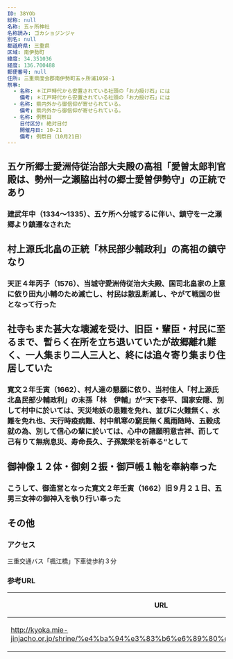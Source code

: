 ```yaml
---
ID: 38YOb
総称: null
名称: 五ヶ所神社
名称読み: ゴカショジンジャ
別名: null
都道府県: 三重県
区域: 南伊勢町
緯度: 34.351036
経度: 136.700488
郵便番号: null
住所: 三重県度会郡南伊勢町五ヶ所浦1058-1
祭事:
  - 名称: ＊江戸時代から安置されている社頭の「お力授け石」には
    備考: ＊江戸時代から安置されている社頭の「お力授け石」には
  - 名称: 県内外から御信仰が寄せられている。
    備考: 県内外から御信仰が寄せられている。
  - 名称: 例祭日
    日付区分: 絶対日付
    開催月日: 10-21
    備考: 例祭日（10月21日）
---
```


## 五ケ所郷士愛洲侍従治部大夫殿の高祖「愛曽太郎判官殿は、勢州一之瀬脇出村の郷士愛曽伊勢守」の正統であり

### 建武年中（1334～1335）、五ケ所へ分城するに伴い、鎮守を一之瀬郷より鎮遷なされた

## 村上源氏北畠の正統「林民部少輔政利」の高祖の鎮守なり

### 天正４年丙子（1576）、当城守愛洲侍従治大夫殿、国司北畠家の上意に依り田丸小輔のため滅亡し、村民は散乱断滅し、やがて戦国の世となって行った

## 社寺もまた甚大な壊滅を受け、旧臣・輩臣・村民に至るまで、暫らく在所を立ち退いていたが故郷離れ難く、一人集まり二人三人と、終には追々寄り集まり住居していた

### 寛文２年壬寅（1662）、村人達の懇願に依り、当村住人「村上源氏北畠民部少輔政利」の末孫「林　伊輔」が“天下泰平、国家安隠、別して村中に於いては、天災地妖の患難を免れ、並びに火難無く、水難を免れ也、天行時疫病難、村中飢寒の窮民無く風雨随時、五穀成就の為、別して信心の輩に於いては、心中の諸願明意吉祥、而して己有りて無病息災、寿命長久、子孫繁栄を祈奉る“として

## 御神像１２体・御剣２振・御戸帳１軸を奉納奉った

### こうして、御造営となった寛文２年壬寅（1662）旧９月２１日、五男三女神の御神入を執り行い奉った

## その他

### アクセス

三重交通バス「楓江橋」下車徒歩約３分

### 参考URL

| URL                                                                                   | 説明   |
| ------------------------------------------------------------------------------------- | ------ |
| http://kyoka.mie-jinjacho.or.jp/shrine/%e4%ba%94%e3%83%b6%e6%89%80%e7%a5%9e%e7%a4%be/ | 神社庁 |
